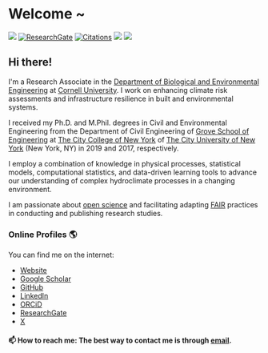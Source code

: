 # Welcome ~
![](https://komarev.com/ghpvc/?username=nassernajibi&color=orange&label=Profile+views)
[![ResearchGate](https://img.shields.io/badge/Research-Gate-sucess?style=flat&logo=researchgate)](https://www.researchgate.net/profile/Nasser-Najibi) 
[![Citations](https://img.shields.io/badge/Google%20Scholar-Citations-blue?style=flat&logo=Google%20Scholar)](https://scholar.google.com/citations?user=0WHw-1MAAAAJ&hl=en)
<img src="https://img.shields.io/badge/Focus-ClimateRisk-brightgreen" />
<img src="https://img.shields.io/badge/Focus-WaterSystems-brightgreen" />

## Hi there!

I'm a Research Associate in the [Department of Biological and Environmental Engineering](https://cals.cornell.edu/biological-environmental-engineering) at [Cornell University](https://www.cornell.edu/).
I work on enhancing climate risk assessments and infrastructure resilience in built and environmental systems.

I received my Ph.D. and M.Phil. degrees in Civil and Environmental Engineering from the Department of Civil Engineering of [Grove School of Engineering](https://www.ccny.cuny.edu/engineering) at [The City College of New York](https://www.ccny.cuny.edu/) of [The City University of New York](https://www.cuny.edu/) (New York, NY) in 2019 and 2017, respectively.

I employ a combination of knowledge in physical processes, statistical models, computational statistics, and data-driven learning tools to advance our understanding of complex hydroclimate processes in a changing environment.

I am passionate about [open science](https://nasa.github.io/Transform-to-Open-Science/) and facilitating adapting [FAIR](https://www.go-fair.org/fair-principles/) practices in conducting and publishing research studies.

### Online Profiles 🌎

You can find me on the internet:

* [Website](https://nassernajibi.com/)
* [Google Scholar](https://scholar.google.com/citations?user=0WHw-1MAAAAJ&hl=en)
* [GitHub](https://github.com/nassernajibi)
* [LinkedIn](https://www.linkedin.com/in/nassernajibi/)
* [ORCiD](https://orcid.org/0000-0002-0515-7192)
* [ResearchGate](https://www.researchgate.net/profile/Nasser-Najibi)
* [X](https://twitter.com/NasserNajibi)

#### 📫 How to reach me: The best way to contact me is through [email](mailto:nn289@cornell.edu).
